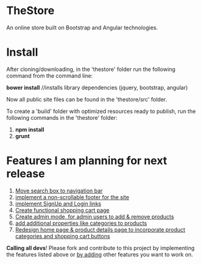 TheStore
=========

An online store built on Bootstrap and Angular technologies. 

Install
========

After cloning/downloading, in the 'thestore' folder run the following command from the command line:

<b>bower install</b>        //installs library dependencies (jquery, bootstrap, angular)

Now all public site files can be found in the 'thestore/src' folder.

To create a 'build' folder with optimized resources ready to publish, run the following commands in the 'thestore' folder:

1. <b>npm install</b>
2. <b>grunt</b>

Features I am planning for next release
=======================================

1. <a href="https://github.com/fortesl/thestore/issues/1">Move search box to navigation bar</a><br>
2. <a href="https://github.com/fortesl/thestore/issues/2">implement a non-scrollable footer for the site</a><br>
3. <a href="https://github.com/fortesl/thestore/issues/3">implement SignUp and Login links</a><br>
4. <a href="https://github.com/fortesl/thestore/issues/4">Create functional shopping cart page</a><br>
5. <a href="https://github.com/fortesl/thestore/issues/5">Create admin mode, for admin users to add & remove products</a><br>
6. <a href="https://github.com/fortesl/thestore/issues/6">add additional properties like categories to products</a><br>
7. <a href="https://github.com/fortesl/thestore/issues/7">Redesign home page & product details page to incorporate product categories and shopping cart buttons</a><br>
 

<b>Calling all devs</b>! Please fork and contribute to this project by implementing the features listed above or <a href="https://github.com/fortesl/thestore/issues">by adding</a> other features you want to work on.
